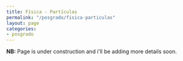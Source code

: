 ```yaml
---
title: Física - Partículas
permalink: "/posgrado/fisica-particulas"
layout: page
categories:
- posgrado
---
```


<strong>NB:</strong> Page is under construction and i'll be adding more details soon.